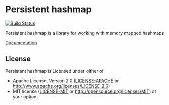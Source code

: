 # Persistent hashmap

[![Build Status](https://travis-ci.org/JoNil/persistent_hashmap.png?branch=master)](https://travis-ci.org/JoNil/persistent_hashmap)

Persistent hashmap is a library for working with memory mapped hashmaps

[Documentation](https://jonil.github.io/persistent_hashmap/persistent_hashmap/index.html)

## License

Persistent hashmap is Licensed under either of
 * Apache License, Version 2.0 ([LICENSE-APACHE](LICENSE-APACHE) or http://www.apache.org/licenses/LICENSE-2.0)
 * MIT license ([LICENSE-MIT](LICENSE-MIT) or http://opensource.org/licenses/MIT)
at your option.
